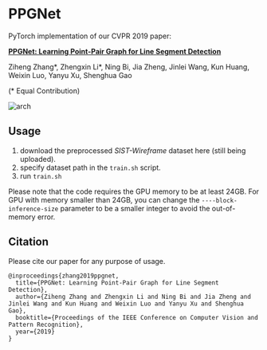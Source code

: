 # PPGNet

PyTorch implementation of our CVPR 2019 paper:

[**PPGNet: Learning Point-Pair Graph for Line Segment Detection**](https://arxiv.org/pdf/1905.03415)

Ziheng Zhang*, Zhengxin Li*, Ning Bi, Jia Zheng, Jinlei Wang, Kun Huang, Weixin Luo, Yanyu Xu, Shenghua Gao

(\* Equal Contribution)

![arch](https://www.researchgate.net/profile/Ziheng_Zhang3/publication/332977700/figure/fig2/AS:756853751427073@1557459404667/The-PPGNet-architecture-First-the-backbone-computes-shared-features-of-size-C-H-4-W_W640.jpg)

## Usage

1. download the preprocessed *SIST-Wireframe* dataset here (still being uploaded).
2. specify dataset path in the `train.sh` script.
3. run `train.sh`

Please note that the code requires the GPU memory to be at least 24GB. For GPU with memory smaller than 24GB, you can change the `----block-inference-size` parameter to be a smaller integer to avoid the out-of-memory error.

## Citation

Please cite our paper for any purpose of usage.
```
@inproceedings{zhang2019ppgnet,
  title={PPGNet: Learning Point-Pair Graph for Line Segment Detection},
  author={Ziheng Zhang and Zhengxin Li and Ning Bi and Jia Zheng and Jinlei Wang and Kun Huang and Weixin Luo and Yanyu Xu and Shenghua Gao},
  booktitle={Proceedings of the IEEE Conference on Computer Vision and Pattern Recognition},
  year={2019}
}
```
